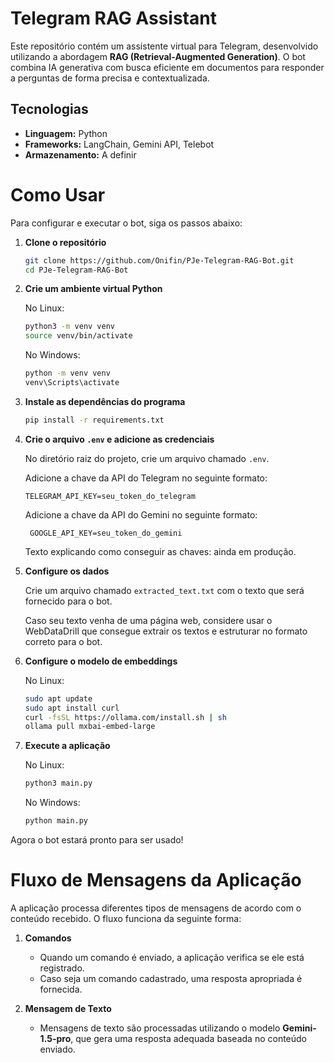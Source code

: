 # Telegram RAG Assistant

Este repositório contém um assistente virtual para Telegram, desenvolvido utilizando a abordagem **RAG (Retrieval-Augmented Generation)**. O bot combina IA generativa com busca eficiente em documentos para responder a perguntas de forma precisa e contextualizada.

## Tecnologias
- **Linguagem:** Python
- **Frameworks:** LangChain, Gemini API, Telebot
- **Armazenamento:** A definir

# Como Usar

Para configurar e executar o bot, siga os passos abaixo:

1. **Clone o repositório**
   ```bash
   git clone https://github.com/Onifin/PJe-Telegram-RAG-Bot.git
   cd PJe-Telegram-RAG-Bot
   ```

2. **Crie um ambiente virtual Python**

   No Linux:
   ```bash
   python3 -m venv venv
   source venv/bin/activate
   ```

   No Windows:
   ```bash
   python -m venv venv
   venv\Scripts\activate
   ```

3. **Instale as dependências do programa**
   ```bash
   pip install -r requirements.txt
   ```

4. **Crie o arquivo `.env` e adicione as credenciais**

   No diretório raiz do projeto, crie um arquivo chamado `.env`. 
   
   Adicione a chave da API do Telegram no seguinte formato:
   ```env
   TELEGRAM_API_KEY=seu_token_do_telegram
   ```

   Adicione a chave da API do Gemini no seguinte formato:
   ```env
    GOOGLE_API_KEY=seu_token_do_gemini
   ```

   Texto explicando como conseguir as chaves: ainda em produção.

5. **Configure os dados**

   Crie um arquivo chamado `extracted_text.txt` com o texto que será fornecido para o bot.

   Caso seu texto venha de uma página web, considere usar o WebDataDrill que consegue extrair os textos e estruturar no formato correto para o bot.

6. **Configure o modelo de embeddings**

   No Linux:
   ```bash
   sudo apt update
   sudo apt install curl
   curl -fsSL https://ollama.com/install.sh | sh
   ollama pull mxbai-embed-large
   ```

7. **Execute a aplicação**

   No Linux:
   ```bash
   python3 main.py
   ```

   No Windows:
   ```bash
   python main.py
   ```

Agora o bot estará pronto para ser usado!

# Fluxo de Mensagens da Aplicação

A aplicação processa diferentes tipos de mensagens de acordo com o conteúdo recebido. O fluxo funciona da seguinte forma:

1. **Comandos**  
   - Quando um comando é enviado, a aplicação verifica se ele está registrado.  
   - Caso seja um comando cadastrado, uma resposta apropriada é fornecida.

2. **Mensagem de Texto**  
   - Mensagens de texto são processadas utilizando o modelo **Gemini-1.5-pro**, que gera uma resposta adequada baseada no conteúdo enviado.

